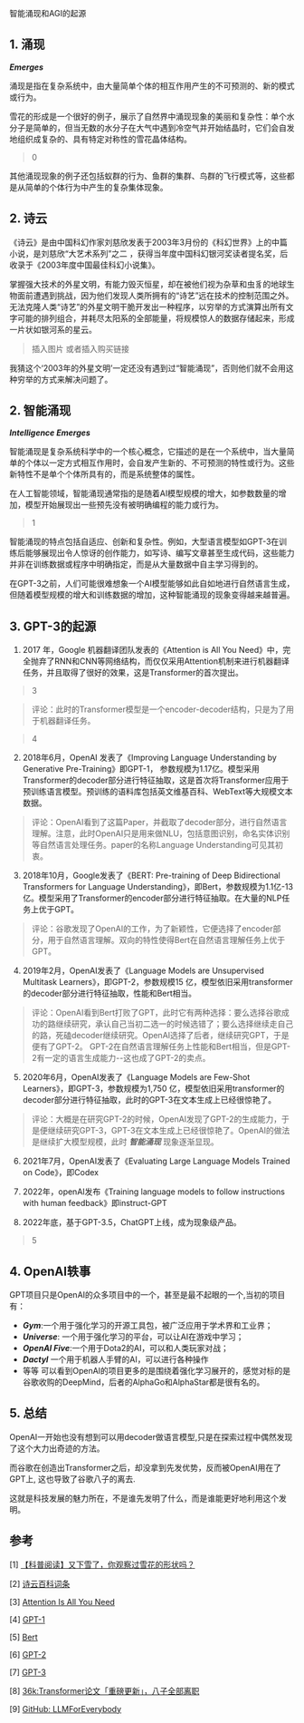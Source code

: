 智能涌现和AGI的起源

## 1. 涌现

***Emerges***

涌现是指在复杂系统中，由大量简单个体的相互作用产生的不可预测的、新的模式或行为。

雪花的形成是一个很好的例子，展示了自然界中涌现现象的美丽和复杂性：单个水分子是简单的，但当无数的水分子在大气中遇到冷空气并开始结晶时，它们会自发地组织成复杂的、具有特定对称性的雪花晶体结构。
>0

其他涌现现象的例子还包括蚁群的行为、鱼群的集群、鸟群的飞行模式等，这些都是从简单的个体行为中产生的复杂集体现象。


## 2. 诗云
《诗云》是由中国科幻作家刘慈欣发表于2003年3月份的《科幻世界》上的中篇小说，是刘慈欣“大艺术系列”之二 ，获得当年度中国科幻银河奖读者提名奖，后收录于《2003年度中国最佳科幻小说集》。

掌握强大技术的外星文明，有能力毁灭恒星，却在被他们视为杂草和虫豸的地球生物面前遭遇到挑战，因为他们发现人类所拥有的“诗艺”远在技术的控制范围之外。无法克隆人类“诗艺”的外星文明干脆开发出一种程序，以穷举的方式演算出所有文字可能的排列组合，并耗尽太阳系的全部能量，将规模惊人的数据存储起来，形成一片状如银河系的星云。

> 插入图片 或者插入购买链接

我猜这个‘2003年的外星文明’一定还没有遇到过“智能涌现”，否则他们就不会用这种穷举的方式来解决问题了。

## 2. 智能涌现

***Intelligence Emerges***

智能涌现是复杂系统科学中的一个核心概念，它描述的是在一个系统中，当大量简单的个体以一定方式相互作用时，会自发产生新的、不可预测的特性或行为。这些新特性不是单个个体所具有的，而是系统整体的属性。

在人工智能领域，智能涌现通常指的是随着AI模型规模的增大，如参数数量的增加，模型开始展现出一些预先没有被明确编程的能力或行为。

>1

智能涌现的特点包括自适应、创新和复杂性。例如，大型语言模型如GPT-3在训练后能够展现出令人惊讶的创作能力，如写诗、编写文章甚至生成代码，这些能力并非在训练数据或程序中明确指定，而是从大量数据中自主学习得到的。

在GPT-3之前，人们可能很难想象一个AI模型能够如此自如地进行自然语言生成，但随着模型规模的增大和训练数据的增加，这种智能涌现的现象变得越来越普遍。

## 3. GPT-3的起源

1. 2017 年，Google 机器翻译团队发表的《Attention is All You Need》中，完全抛弃了RNN和CNN等网络结构，而仅仅采用Attention机制来进行机器翻译任务，并且取得了很好的效果，这是Transformer的首次提出。

>3

>评论：此时的Transformer模型是一个encoder-decoder结构，只是为了用于机器翻译任务。 


> 4

2. 2018年6月，OpenAI 发表了《Improving Language Understanding by Generative Pre-Training》即GPT-1， 参数规模为1.17亿。模型采用Transformer的decoder部分进行特征抽取，这是首次将Transformer应用于预训练语言模型。预训练的语料库包括英文维基百科、WebText等大规模文本数据。

>评论：OpenAI看到了这篇Paper，并截取了decoder部分，进行自然语言理解。注意，此时OpenAI只是用来做NLU，包括意图识别，命名实体识别等自然语言处理任务。paper的名称Language Understanding可见其初衷。

3. 2018年10月，Google发表了《BERT: Pre-training of Deep Bidirectional Transformers for Language Understanding》，即Bert，参数规模为1.1亿-13亿。模型采用了Transformer的encoder部分进行特征抽取。在大量的NLP任务上优于GPT。

> 评论：谷歌发现了OpenAI的工作，为了新颖性，它便选择了encoder部分，用于自然语言理解。双向的特性使得Bert在自然语言理解任务上优于GPT。

4. 2019年2月，OpenAI发表了《Language Models are Unsupervised Multitask Learners》，即GPT-2，参数规模15 亿，模型依旧采用transformer的decoder部分进行特征抽取，性能和Bert相当。

>评论：OpenAI看到Bert打败了GPT，此时它有两种选择：要么选择谷歌成功的路继续研究，承认自己当初二选一的时候选错了；要么选择继续走自己的路，死磕decoder继续研究。OpenAI选择了后者，继续研究GPT，于是便有了GPT-2。
GPT-2在自然语言理解任务上性能和Bert相当，但是GPT-2有一定的语言生成能力--这也成了GPT-2的卖点。

5. 2020年6月，OpenAI发表了《Language Models are Few-Shot Learners》，即GPT-3，参数规模为1,750 亿，模型依旧采用transformer的decoder部分进行特征抽取，此时的GPT-3在文本生成上已经很惊艳了。
> 评论：大概是在研究GPT-2的时候，OpenAI发现了GPT-2的生成能力，于是便继续研究GPT-3，GPT-3在文本生成上已经很惊艳了。OpenAI的做法是继续扩大模型规模，此时 ***智能涌现*** 现象逐渐显现。

6. 2021年7月，OpenAI发表了《Evaluating Large Language Models Trained on Code》，即Codex

7. 2022年，openAI发布《Training language models to follow instructions with human feedback》即instruct-GPT

8. 2022年底，基于GPT-3.5，ChatGPT上线，成为现象级产品。

>5

## 4. OpenAI轶事
GPT项目只是OpenAI的众多项目中的一个，甚至是最不起眼的一个,当初的项目有：
- ***Gym***:一个用于强化学习的开源工具包，被广泛应用于学术界和工业界；
- ***Universe***: 一个用于强化学习的平台，可以让AI在游戏中学习；
- ***OpenAI Five***:一个用于Dota2的AI，可以和人类玩家对战；
- ***Dactyl*** 一个用于机器人手臂的AI，可以进行各种操作
- 等等
可以看到OpenAI的项目更多的是围绕着强化学习展开的，感觉对标的是谷歌收购的DeepMind，后者的AlphaGo和AlphaStar都是很有名的。


## 5. 总结
OpenAI一开始也没有想到可以用decoder做语言模型,只是在探索过程中偶然发现了这个大力出奇迹的方法。

而谷歌在创造出Transformer之后，却没拿到先发优势，反而被OpenAI用在了GPT上, 这也导致了谷歌八子的离去. 

这就是科技发展的魅力所在，不是谁先发明了什么，而是谁能更好地利用这个发明。


## 参考

<div id="refer-anchor-1"></div>

[1] [【科普阅读】又下雪了，你观察过雪花的形状吗？](https://www.cma.gov.cn/2011xwzx/2011xqxxw/2011xqxyw/201902/t20190214_514696.html)

[2] [诗云百科词条](https://baike.baidu.com/item/%E8%AF%97%E4%BA%91/6642267)

[3] [Attention Is All You Need](https://arxiv.org/pdf/1706.03762)

[4] [GPT-1](https://cdn.openai.com/research-covers/language-unsupervised/language_understanding_paper.pdf)

[5] [Bert](https://arxiv.org/pdf/1810.04805)

[6] [GPT-2](https://cdn.openai.com/better-language-models/language_models_are_unsupervised_multitask_learners.pdf)
 
[7] [GPT-3](https://arxiv.org/pdf/2005.14165)

[8] [36k:Transformer论文「重磅更新」，八子全部离职](https://36kr.com/p/2372013517760776)

[9] [GitHub: LLMForEverybody](https://github.com/luhengshiwo/LLMForEverybody)



